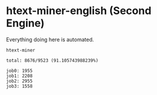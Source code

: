 # htext-miner-english (Second Engine)

Everything doing here is automated.

```
htext-miner

total: 8676/9523 (91.105743988239%)

job0: 1955
job1: 2208
job2: 2955
job3: 1558
```